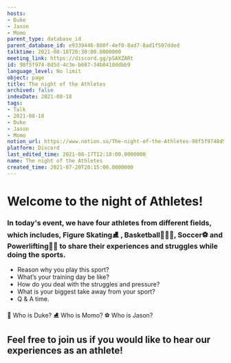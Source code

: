 ```yaml
---
hosts:
- Duke
- Jason
- Momo
parent_type: database_id
parent_database_id: e9339446-880f-4ef0-8ad7-8ad1f507dded
talktime: 2021-08-18T20:30:00.0000000
meeting_link: https://discord.gg/pSAXZARt
id: 98f5f974-8d5d-4c3e-b687-34b0410ddbb9
language_level: No limit
object: page
title: The night of the Athletes
archived: false
indexDate: 2021-08-18
tags:
- Talk
- 2021-08-18
- Duke
- Jason
- Momo
notion_url: https://www.notion.so/The-night-of-the-Athletes-98f5f9748d5d4c3eb68734b0410ddbb9
platform: Discord
last_edited_time: 2021-08-17T12:18:00.0000000
name: The night of the Athletes
created_time: 2021-07-20T20:15:00.0000000
---
```


#                     Welcome to the night of Athletes!



### In today's event, we have four athletes from different fields, which includes, Figure Skating⛸️ , Basketball⛹🏻‍♀️, Soccer⚽ and Powerlifting🏋🏽 to share their experiences and struggles while doing the sports. 
 
   - Reason why you play this sport?
   - What’s your training day be like?
   - How do you deal with the struggles and pressure?
   - What is your biggest take away from your sport?
   - Q & A time. 

👑 Who is Duke?
⛸️ Who is Momo?
⚽ Who is Jason?


## Feel free to join us if you would like to hear our experiences as an athlete!



